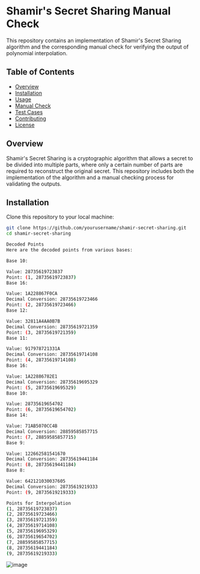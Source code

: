 # Shamir's Secret Sharing Manual Check

This repository contains an implementation of Shamir's Secret Sharing algorithm and the corresponding manual check for verifying the output of polynomial interpolation. 

## Table of Contents

- [Overview](#overview)
- [Installation](#installation)
- [Usage](#usage)
- [Manual Check](#manual-check)
- [Test Cases](#test-cases)
- [Contributing](#contributing)
- [License](#license)

## Overview

Shamir's Secret Sharing is a cryptographic algorithm that allows a secret to be divided into multiple parts, where only a certain number of parts are required to reconstruct the original secret. This repository includes both the implementation of the algorithm and a manual checking process for validating the outputs.

## Installation

Clone this repository to your local machine:

```bash
git clone https://github.com/yourusername/shamir-secret-sharing.git
cd shamir-secret-sharing

Decoded Points
Here are the decoded points from various bases:

Base 10:

Value: 28735619723837
Point: (1, 28735619723837)
Base 16:

Value: 1A228867F0CA
Decimal Conversion: 28735619723466
Point: (2, 28735619723466)
Base 12:

Value: 32811A4AA0B7B
Decimal Conversion: 28735619721359
Point: (3, 28735619721359)
Base 11:

Value: 917978721331A
Decimal Conversion: 28735619714108
Point: (4, 28735619714108)
Base 16:

Value: 1A22886782E1
Decimal Conversion: 28735619695329
Point: (5, 28735619695329)
Base 10:

Value: 28735619654702
Point: (6, 28735619654702)
Base 14:

Value: 71AB5070CC4B
Decimal Conversion: 28859585857715
Point: (7, 28859585857715)
Base 9:

Value: 122662581541670
Decimal Conversion: 28735619441184
Point: (8, 28735619441184)
Base 8:

Value: 642121030037605
Decimal Conversion: 28735619219333
Point: (9, 28735619219333)

Points for Interpolation
(1, 28735619723837)
(2, 28735619723466)
(3, 28735619721359)
(4, 28735619714108)
(5, 28735619695329)
(6, 28735619654702)
(7, 28859585857715)
(8, 28735619441184)
(9, 28735619219333)
```
![image](https://github.com/user-attachments/assets/d43999b9-2d84-4e81-9d93-c2265885a9fa)
